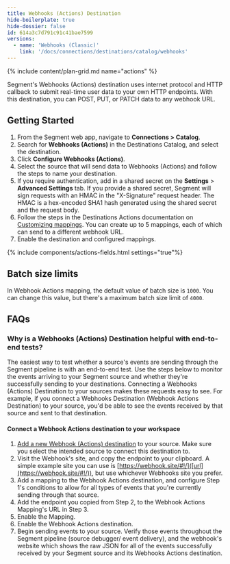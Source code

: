 ```yaml
---
title: Webhooks (Actions) Destination
hide-boilerplate: true
hide-dossier: false
id: 614a3c7d791c91c41bae7599
versions:
  - name: 'Webhooks (Classic)'
    link: '/docs/connections/destinations/catalog/webhooks'
---
```


{% include content/plan-grid.md name="actions" %}

Segment's Webhooks (Actions) destination uses internet protocol and HTTP callback to submit real-time user data to your own HTTP endpoints. With this destination, you can POST, PUT, or PATCH data to any webhook URL.

## Getting Started

1. From the Segment web app, navigate to **Connections > Catalog**.
2. Search for **Webhooks (Actions)** in the Destinations Catalog, and select the destination.
3. Click **Configure Webhooks (Actions)**.
4. Select the source that will send data to Webhooks (Actions) and follow the steps to name your destination.
5. If you require authentication, add in a shared secret on the **Settings** > **Advanced Settings** tab. If you provide a shared secret, Segment will sign requests with an HMAC in the "X-Signature" request header. The HMAC is a hex-encoded SHA1 hash generated using the shared secret and the request body.
6. Follow the steps in the Destinations Actions documentation on [Customizing mappings](/docs/connections/destinations/actions/#customize-mappings). You can create up to 5 mappings, each of which can send to a different webhook URL.
7. Enable the destination and configured mappings.

{% include components/actions-fields.html settings="true"%}

## Batch size limits

In Webhook Actions mapping, the default value of batch size is `1000`. You can change this value, but there's a maximum batch size limit of `4000`. 

## FAQs

### Why is a Webhooks (Actions) Destination helpful with end-to-end tests?
The easiest way to test whether a source's events are sending through the Segment pipeline is with an end-to-end test. Use the steps below to monitor the events arriving to your Segment source and whether they're successfully sending to your destinations. Connecting a Webhooks (Actions) Destination to your sources makes these requests easy to see. For example, if you connect a Webhooks Destination (Webhook Actions Destination) to your source, you'd be able to see the events received by that source and sent to that destination.

#### Connect a Webhook Actions destination to your workspace
1. [Add a new Webhook (Actions) destination](https://app.segment.com/goto-my-workspace/destinations/catalog/actions-webhook) to your source. Make sure you select the intended source to connect this destination to.
2. Visit the Webhook's site, and copy the endpoint to your clipboard. A simple example site you can use is [https://webhook.site/#!/]([url](https://webhook.site/#!/)), but use whichever Webhooks site you prefer.
3. Add a mapping to the Webhook Actions destination, and configure Step 1's conditions to allow for all types of events that you're currently sending through that source.
4. Add the endpoint you copied from Step 2, to the Webhook Actions Mapping's URL in Step 3.
5. Enable the Mapping.
6. Enable the Webhook Actions destination.
7. Begin sending events to your source. Verify those events throughout the Segment pipeline (source debugger/ event delivery), and the webhook's website which shows the raw JSON for all of the events successfully received by your Segment source and its Webhooks Actions destination.
